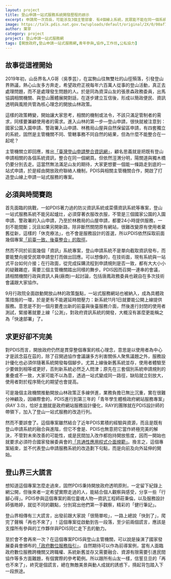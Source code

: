 ```yaml
---
layout: project
title: 登山申請一站式服務系統開發歷程的啟示
excerpt: 申請爬一次百岳，可能涉及3個主管部會．有4個線上系統，民眾能不能在同一個系統申請完成？可是系統開發要在兩個月內完成，而且現有系統不能斷線，新的系統又不能比舊的系統難用喔，請看我們怎麼辦到的．
image: https://talk.pdis.nat.gov.tw/uploads/default/original/2X/0/00af78663a0fe6c4be1174b28993e9d9f5ee25af.jpeg
author: 葉寧
category: project
project: 登山申請一站式服務網
tags: [開放政府,登山申請一站式服務網,青年參與,協作,工作坊,公私協力]
---
```

## 故事從這裡開始

2019年初，山岳界名人G哥（吳季芸），在盆駒山往無雙社的山徑殞落，引發登山界熱議，熱心山友多方奔走，希望政府正視每年六百萬人從事的登山活動，真正去處理問題，而不是處理發生問題的人。於是同為資深山友的張景森政務委員，出馬協調相關機關、與登山團體展開對話，在逐步建立互信後，形成以簡政便民、資訊透明與風險共管為核心理念的開放山林政策。

這樣的政策轉變，開始讓大家思考，相關的機制或法令，不該只滿足管制者的需求，同樣要兼顧使用者的需求。進入山林的第一步—登山申請，很快就被注意到：國家公園入園申請、警政署入山申請、林務局山屋與自然保留區申請，有四套獨立的系統，固然是主管機關不同、管轄事務不同自然的結果，但為什麼不能整合在一起呢？

主管機關立即回應，推出[「臺灣登山申請整合資訊網」](https://mountain.cpami.gov.tw/ )，顧名思義就是把既有登山申請相關的各個系統資訊，整合在同一個網頁。但依然涇渭分明，陽關道與獨木橋仍要分別去走。這當然無法滿足山友的期待，大家更想要一個能一條路走到底的一站式申請，於是經由開放政府聯絡人機制，PDIS與相關主管機關合作，開啟了打造登山線上申請一站式服務的專案。

## 必須與時間賽跑

首先面臨的挑戰，一如PDIS著力過的防災資訊系統或菜價資訊系統等專案，登山一站式服務系統不能另起爐灶，必須穿著衣服改衣服，不管是三個國家公園的入園申請、警政署的入山申請，乃至於林務局的山屋申請，都要24小時提供服務，一刻不能間斷；況且如果另開新路，除非斷然關閉原有網站，很難改變原有使用者棄舊從新，這樣的「休克療法」，也不會是服務設計的首選，所以PDIS依然採取前面幾個專案[「前臺一致、後臺整合」的取徑](https://pdis.nat.gov.tw/zh-TW/project/emic/)。

然而不同於前面幾個「資訊」系統專案，登山申請系統不是單向截取資訊發布，而要能雙向接受民眾申請登打而做出回應。可以想像的，在技術面，現有系統與一站式平台如何介接；在行政面，從完成採購流程到申請規則是否一致，都有大大小小的疑難雜症，需要三個主管機關踏出同樣的舞步。PDIS因而召開一連串的會議，請相關機關行政與資訊人員(廠商)一起討論，包括唐鳳政務委員也親自在多次技術會議跟大家協作。

9月行政院全面啟動開放山林的政策盤點，一站式服務網站也被納入，成為具體政策措施的一環，於是更有不能遲延時間壓力：新系統11月1日就要能公開上線提供服務。意思是不到一個月要產出新的前臺與後臺服務介面，然後進行封閉的使用者測試，緊接著就要上線「公測」，對政府資訊系統的開發，大概沒有甚麼更能稱之為「快速部署」了。

## 求更好卻不完美

對PDIS而言，開放政府仍然是貫穿整個專案的核心理念，意思是以使用者為中心才是該念茲在茲的，除了召開過協作會議讓多方利害關係人聚焦議題之外，服務設計優化也必須伴隨著系統開發每個腳步。尤其上線後新舊系統並存，使用者體驗至少要做到相等或更好，否則新系統必然乏人問津；原先在三套個別系統申請規則的重疊或不一致，大家可能不以為意，透過一站式變成同一路徑，缺陷就立刻放大，使用者對於程序簡化的期望也會提高。

可是幾個主政機關推動開放山林政策正多線併進，業務負擔已無比沉重，實在很難分神顧及，因緣際會的，PDIS進行到第三年的「青年學生體檢政府網站服務專案」(RAY 3.0)，恰好主題就是政府網站服務設計優化，RAY的團隊就在PDIS設計師的帶領下，加入了登山一站式服務的改造行列。

然而不要誤會了。這個專案雖然結合了近年PDIS累積的經驗與資源，而且是既有登山申請系統的融合與進階，但它不會是、PDIS也無意把它當作終極完美的解決，不管對未來改善的可能性，或是民間加入改作都抱持開放態度，因而一開始也就要求必須符合國家發展委員會的[「共通性應用程式介面規範」](https://theme.ndc.gov.tw/lawout/LawContent.aspx?id=GL000270)。換言之，這個專案結束，並不代表登山申請服務系統的改造劃下句點，而是向前及向外延伸的開始。

## 登山界三大謊言

想知道這個專案怎麼走過來，固然PDIS秉持開放政府透明原則，一定留下紀錄上網公開，但後來者一定希望實際走過的人，能結合個人觀察與感受，分享一些「行腳心得」。PDIS參與這個專案的兩位靈魂人物—資訊工程師莊秉倫，以及服務設計師張皓婷，就從不同的觀點，分別寫出他們第一手觀察，精彩的「健行筆記」。

登山界相傳有三大謊言，出發前跟大家說「很簡單啦」，一路上總說「快到了」，爬完了聲稱「再也不來了」！這個專案從啟動到告一段落，至少前兩個謊言，應該是支撐所有參與的工作夥伴與PDIS同仁走下去的動力。

至於會不會再來一次？在這個專案PDIS與登山主管機關，可以說是操演了國家發展委員會頒布的[「政府數位服務指引」](https://www.ndc.gov.tw/Content_List.aspx?n=E7F6C261A5F5D9F5 )，自然期待可以作為前導案例，當有人面臨政府數位服務跨機關又跨職權、系統新舊並存又需要融合、資源有限需要引進民間協作等多方面難題，有個實際的參考範例。所以跟所有山友一樣，信誓旦旦的「再也不來了」，終究是個謊言，總在無敵美景與動人成就的誘惑下，揹起背包踏入下一段旅途。
